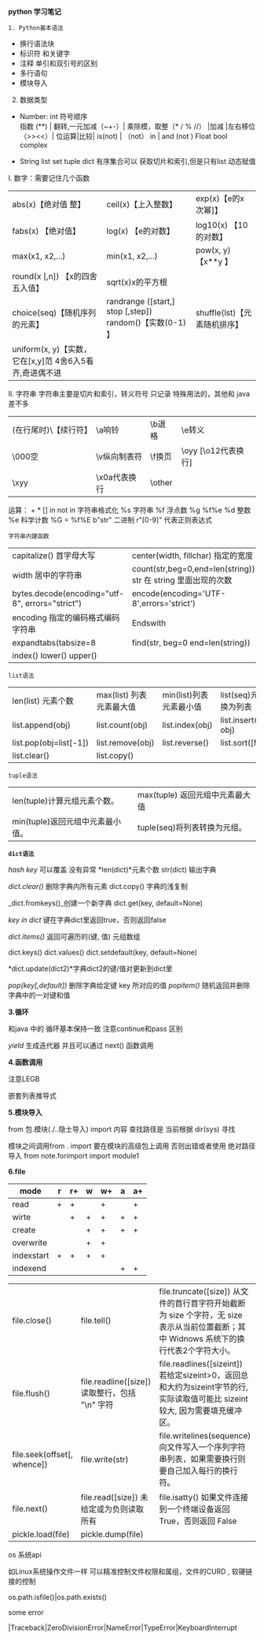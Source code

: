 **python 学习笔记**

`1.	Python基本语法`
* 换行语法块
*	标识符 和关键字
*	注释 单引和双引号的区别
*	多行语句
*	模块导入

2.	数据类型
*	Number: 
int  符号顺序  
指数 (**) | 翻转,一元加减（~+-）| 乘除模，取整（* / % //） |加减 
|左右移位（>><<）| 位运算|比较| is(not) | （not） in | and (not )
Float bool complex 

*	String  list set tuple  dict 
有序集合可以 获取切片和索引,但是只有list 动态赋值


I.	数字：需要记住几个函数

||||
|--|--|--|
|abs(x)【绝对值 整】	|ceil(x)【上入整数】  |exp(x)【e的x次幂]】	|
|fabs(x) 【绝对值】	|log(x) 【e的对数】  |log10(x) 【10的对数】	|
|max(x1, x2,...)    |	min(x1, x2,...) |pow(x, y) 【x**y 】	    |
|round(x [,n]) 【x的四舍五入值】|sqrt(x)x的平方根	                |	
|choice(seq)【随机序列的元素】|randrange ([start,] stop [,step])	random()【实数(0-1) 】|shuffle(lst)【元素随机排序】|
|uniform(x, y)【实数，它在[x,y]范	4舍6入5看齐,奇进偶不进|		


II.	字符串
字符串主要是切片和索引，转义符号 只记录 特殊用法的，其他和 java 差不多

|||||
|--|--|--|--|
|(在行尾时)\【续行符】|	\a响铃|	\b退格|	\e转义|
|\000空|	\v纵向制表符	|\f换页	|\oyy [\o12代表换行]|
|\xyy |\x0a代表换行|	\other	|	

运算： +  *  []  in  not in
字符串格式化
%s 字符串	%f 浮点数	%g   %f%e
%d 整数	%e 科学计数	 %G = %f%E
b"str" 二进制 r"[0-9]" 代表正则表达式

`字符串内建函数`

|||
|--|--|
|capitalize() 首字母大写	                        |center(width, fillchar) 指定的宽度                           |
|width 居中的字符串                              |count(str,beg=0,end=len(string)) str 在 string 里面出现的次数|
|bytes.decode(encoding="utf-8", errors="strict")|encode(encoding='UTF-8',errors='strict')|
|encoding 指定的编码格式编码字符串                |	Endswith|
|expandtabs(tabsize=8                           |find(str, beg=0 end=len(string))|
|index() lower() upper()||

`list语法`

|||||
|-|-|-|-|
|len(list) 元素个数      |max(list) 列表元素最大值| min(list)列表元素最小值|list(seq)元组转换为列表  |
|list.append(obj)       |list.count(obj)        |list.index(obj)        |list.insert(index, obj) |
|list.pop(obj=list[-1]) |list.remove(obj)       | list.reverse()        |list.sort([func])       |
|list.clear() |	list.copy()|

`tuple语法`

|||
|-|-|
|len(tuple)计算元组元素个数。 |max(tuple) 返回元组中元素最大值|
|min(tuple)返回元组中元素最小值。 |	tuple(seq)将列表转换为元组。|

**`dict语法`**

_hash key_ 可以覆盖 没有异常
*len(dict)*元素个数   str(dict) 输出字典

_dict.clear()_ 删除字典内所有元素  dict.copy() 字典的浅复制

_dict.fromkeys()_创建一个新字典 dict.get(key, default=None)

_key in dict_ 键在字典dict里返回true，否则返回false 
 
_dict.items()_ 返回可遍历的(键, 值) 元组数组

dict.keys()   dict.values()  dict.setdefault(key, default=None)

*dict.update(dict2)*字典dict2的键/值对更新到dict里

_pop(key[,default])_   删除字典给定键 key 所对应的值  	_popitem()_   随机返回并删除字典中的一对键和值
 

**3.循环**

和java 中的 循环基本保持一致 注意continue和pass 区别 

_yield_ 生成迭代器 并且可以通过 next() 函数调用

**4.函数调用**

注意LEGB

嵌套列表推导式

**5.模块导入**

from 包.模块(./..隐士导入) import 内容 查找路径是 当前根据 dir(sys) 寻找

模块之间调用from . import  要在模块的高级包上调用 否则出错或者使用 绝对路径导入 from note.forimport import module1

**6.file**

|mode|r|r+|w|w+|a|a+|
|----|--|--|--|--|--|--|
|read        |+|+| |+| |+|
|wirte       | |+|+|+|+|+|
|create      | | |+|+|+|+|
|overwrite   | | |+|+| | |
|indexstart  |+|+|+|+| | |
|indexend    | | | | |+|+|

||||
|-|-|-|
|file.close()   |file.tell() |file.truncate([size])   从文件的首行首字符开始截断为 size 个字符，无 size 表示从当前位置截断；其中 Widnows 系统下的换行代表2个字符大小。|
|file.flush()   |file.readline([size])   读取整行，包括 "\n" 字符|file.readlines([sizeint]) 若给定sizeint>0，返回总和大约为sizeint字节的行, 实际读取值可能比 sizeint 较大, 因为需要填充缓冲区。|
|file.seek(offset[, whence])|file.write(str)|file.writelines(sequence)  向文件写入一个序列字符串列表，如果需要换行则要自己加入每行的换行符。|
|file.next()|file.read([size])   未给定或为负则读取所有|file.isatty()   如果文件连接到一个终端设备返回 True，否则返回 False
|pickle.load(file)|pickle.dump(file)

os 系统api

如Linux系统操作文件一样 可以精准控制文件权限和属组，文件的CURD , 软硬链接的控制

os.path.isfile()|os.path.exists()

some error

|Traceback|ZeroDivisionError|NameError|TypeError|KeyboardInterrupt

